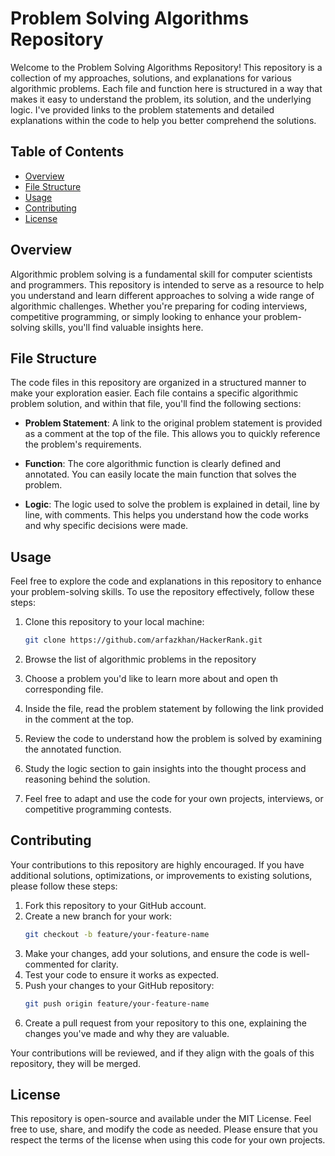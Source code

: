 # Problem Solving Algorithms Repository

Welcome to the Problem Solving Algorithms Repository! This repository is a collection of my approaches, solutions, and explanations for various algorithmic problems. Each file and function here is structured in a way that makes it easy to understand the problem, its solution, and the underlying logic. I've provided links to the problem statements and detailed explanations within the code to help you better comprehend the solutions.

## Table of Contents

- [Overview](#overview)
- [File Structure](#file-structure)
- [Usage](#usage)
- [Contributing](#contributing)
- [License](#license)

## Overview

Algorithmic problem solving is a fundamental skill for computer scientists and programmers. This repository is intended to serve as a resource to help you understand and learn different approaches to solving a wide range of algorithmic challenges. Whether you're preparing for coding interviews, competitive programming, or simply looking to enhance your problem-solving skills, you'll find valuable insights here.

## File Structure

The code files in this repository are organized in a structured manner to make your exploration easier. Each file contains a specific algorithmic problem solution, and within that file, you'll find the following sections:

- **Problem Statement**: A link to the original problem statement is provided as a comment at the top of the file. This allows you to quickly reference the problem's requirements.

- **Function**: The core algorithmic function is clearly defined and annotated. You can easily locate the main function that solves the problem.

- **Logic**: The logic used to solve the problem is explained in detail, line by line, with comments. This helps you understand how the code works and why specific decisions were made.

## Usage

Feel free to explore the code and explanations in this repository to enhance your problem-solving skills. To use the repository effectively, follow these steps:

1. Clone this repository to your local machine:

   ```bash
   git clone https://github.com/arfazkhan/HackerRank.git
2.  Browse the list of algorithmic problems in the repository
3. Choose a problem you'd like to learn more about and open th corresponding file.
4. Inside the file, read the problem statement by following the link provided in the comment at the top.
5. Review the code to understand how the problem is solved by examining the annotated function.
6. Study the logic section to gain insights into the thought process and reasoning behind the solution.
7. Feel free to adapt and use the code for your own projects, interviews, or competitive programming contests.

## Contributing

Your contributions to this repository are highly encouraged. If you have additional solutions, optimizations, or improvements to existing solutions, please follow these steps:

1. Fork this repository to your GitHub account.
2. Create a new branch for your work:
   ```bash
   git checkout -b feature/your-feature-name
3. Make your changes, add your solutions, and ensure the code is well-commented for clarity.
4. Test your code to ensure it works as expected.
5. Push your changes to your GitHub repository:
    ```bash
   git push origin feature/your-feature-name
6. Create a pull request from your repository to this one, explaining the changes you've made and why they are valuable.

Your contributions will be reviewed, and if they align with the goals of this repository, they will be merged.

## License

This repository is open-source and available under the MIT License. Feel free to use, share, and modify the code as needed. Please ensure that you respect the terms of the license when using this code for your own projects.